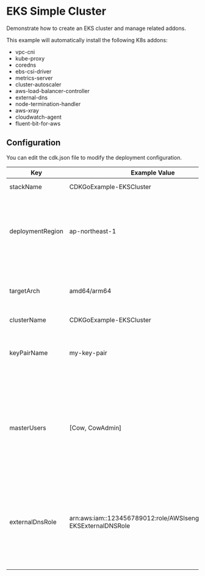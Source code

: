 # EKS Simple Cluster

Demonstrate how to create an EKS cluster and manage related addons.

This example will automatically install the following K8s addons:
- vpc-cni
- kube-proxy
- coredns
- ebs-csi-driver
- metrics-server
- cluster-autoscaler
- aws-load-balancer-controller
- external-dns
- node-termination-handler
- aws-xray
- cloudwatch-agent
- fluent-bit-for-aws

## Configuration

You can edit the cdk.json file to modify the deployment configuration.

| Key | Example Value | Description |
| ------ | ------ | ------ |
| stackName | CDKGoExample-EKSCluster | CloudFormation stack name. |
| deploymentRegion | ap-northeast-1 | CloudFormation stack deployment region. If the value is empty, the default is the same as the region where deploy is executed. |
| targetArch | amd64/arm64 | Node archtecture type of EKS Nodegroup. The default EC2 instance size is c5.large/m6.large. |
| clusterName | CDKGoExample-EKSCluster | EKS cluster name. |
| keyPairName | my-key-pair | EC2 instance keypair of EKS Nodegroup. If the value is non-empty, the keypair MUST exist. |
| masterUsers | [Cow, CowAdmin] | Master users in K8s system:masters group. All users listed here must be existing IAM Users. If the value is empty, you have to manually configure the local kubeconfig environment. |
| externalDnsRole | arn:aws:iam::123456789012:role/AWSIsengardAccount-EKSExternalDNSRole | IAM role in different AWS account. Cross-account access for K8s External-DNS addon. Please reference to config.go->func ExternalDnsRole for more information. |
